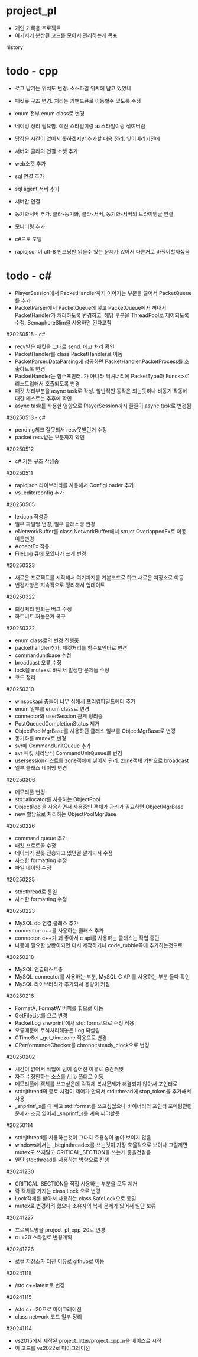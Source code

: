 # project_pl
- 개인 기록용 프로젝트
- 여기저기 분산된 코드를 모아서 관리하는게 목표


history
# todo - cpp
- 로그 남기는 위치도 변경. 소스파일 위치에 남고 있었네
- 패킷큐 구조 변경. 처리는 커맨드큐로 이동할수 있도록 수정
- enum 전부 enum class로 변경
- 네이밍 정리 필요함. 예전 스타일이랑 aa스타일이랑 섞여버림

- 당장은 시간이 없어서 못하겠지만 추가할 내용 정리. 잊어버리기전에
- 서버와 클라의 연결 소켓 추가
- web소켓 추가
- sql 연결 추가
- sql agent 서버 추가
- 서버간 연결
- 동기화서버 추가. 클라-동기화, 클라-서버, 동기화-서버의 트라이앵글 연결
- 모니터링 추가
- c#으로 포팅
- rapidjson이 utf-8 인코딩만 읽을수 있는 문제가 있어서 다른거로 바꿔야할까싶음

# todo - c#
- PlayerSession에서 PacketHandler까지 이어지는 부분을 끊어서 PacketQueue를 추가
- PacketParser에서 PacketQueue에 넣고 PacketQueue에서 꺼내서 PacketHandler가 처리하도록 변경하고, 해당 부분을 ThreadPool로 제어되도록 수정. SemaphoreSlim을 사용하면 된다고함

#20250515 - c#
- recv받은 패킷을 그대로 send. 에코 처리 확인
- PacketHandler를 class PacketHandler로 이동
- PacketParser.DataParsing에 성공하면 PacketHandler.PacketProcess를 호출하도록 변경
- PacketHandler는 함수포인터..가 아니라 딕셔너리에 PacketType과 Func<>로 리스트업해서 호출되도록 변경
- 패킷 처리부분을 async task로 작성. 일반적인 동작은 되는듯하나 비동기 작동에 대한 테스트는 추후에 확인
- async task를 사용한 영향으로 PlayerSession까지 줄줄이 async task로 변경됨

#20250513 - c#
- pending체크 잘못되서 recv못받던거 수정
- packet recv받는 부분까지 확인

#20250512
- c# 기본 구조 작성중

#20250511
- rapidjson 라이브러리를 사용해서 ConfigLoader 추가
- vs .editorconfig 추가

#20250505
- lexicon 작성중
- 일부 파일명 변경, 일부 클래스명 변경
- eNetworkBuffer를 class NetworkBuffer에서 struct OverlappedEx로 이동. 이름변경
- AcceptEx 적용
- FileLog 큐에 모았다가 쓰게 변경

#20250323
- 새로운 프로젝트를 시작해서 여기까지를 기본코드로 하고 새로운 저장소로 이동
- 변경사항은 지속적으로 정리해서 업데이트

#20250322
- 퇴장처리 안되는 버그 수정
- 하트비트 꺼놓은거 복구

#20250322
- enum class로의 변경 진행중
- packethandler추가. 패킷처리를 함수포인터로 변경
- commandunitbase 수정
- broadcast 오류 수정
- lock을 mutex로 바꿔서 발생한 문제들 수정
- 코드 정리

#20250310
- winsockapi 충돌이 너무 심해서 프리컴파일드헤더 추가
- enum 일부를 enum class로 변경
- connector와 userSession 관계 정리중
- PostQueuedCompletionStatus 제거
- ObjectPoolMgrBase를 사용하던 클래스 일부를 ObjectMgrBase로 변경
- 동기화를 mutex로 변경
- svr에 CommandUnitQueue 추가
- svr 패킷 처리방식 CommandUnitQueue로 변경
- usersession리스트를 zone객체에 넣어서 관리. zone객체 기반으로 broadcast
- 일부 클래스 네이밍 변경

#20250306
- 메모리풀 변경
- std::allocator를 사용하는 ObjectPool
- ObjectPool을 사용하면서 사용중인 객체가 관리가 필요하면 ObjectMgrBase
- new 할당으로 처리하는 ObjectPoolMgrBase

#20250226
- command queue 추가
- 패킷 프로토콜 수정
- 데이터가 잘못 전송되고 있던걸 알게되서 수정
- 사소한 formatting 수정
- 파일 네이밍 수정

#20250225
- std::thread로 통일
- 사소한 formatting 수정

#20250223
- MySQL db 연결 클래스 추가
- connector-c++를 사용하는 클래스 추가
- connector-c++가 꽤 좋아서 c api를 사용하는 클래스는 작업 중단
- 나중에 필요한 상황이되면 다시 제작하거나 code_rubble쪽에 추가하는것으로

#20250218
- MySQL 연결테스트중
- MySQL-connector를 사용하는 부분, MySQL C API를 사용하는 부분 둘다 확인
- MySQL 라이브러리가 추가되서 용량이 커짐

#20250216
- FormatA, FormatW 버퍼를 힙으로 이동
- GetFileList를 <filesystem> 으로 변경
- PacketLog snwprintf에서 std::format으로 수정 적용
- 오류때문에 주석처리해놓은 Log 되살림
- CTimeSet _get_timezone 적용으로 변경
- CPerformanceChecker를 chrono::steady_clock으로 변경

#20250202
- 시간이 없어서 작업에 텀이 길어진 이유로 중간커밋
- 자주 수정안하는 소스를 /_lib 폴더로 이동
- 메모리풀에 객체를 쓰고싶은데 락객체 복사문제가 해결되지 않아서 포인터로
- std::jthread의 종료 시점이 제어가 안되서 std::thread에 stop_token을 추가해서 사용
- _snprintf_s를 다 빼고 std::format를 쓰고싶었으나 바이너리와 포인터 포메팅관련 문제가 조금 있어서 _snprintf_s를 계속 써야할듯

#20250114
- std::jthread를 사용하는것이 그다지 효용성이 높아 보이지 않음
- windows에서는 _beginthreadex를 쓰는것이 가장 효율적으로 보이나 그럴꺼면 mutex도 쓰지말고 CRITICAL_SECTION을 쓰는게 좋을것같음
- 일단 std::thread를 사용하는 방향으로 진행

#20241230
- CRITICAL_SECTION을 직접 사용하는 부분을 모두 제거
- 락 객체를 가지는 class Lock 으로 변경
- Lock객체를 받아서 사용하는 class SafeLock으로 통일
- mutex로 변경하려 했으나 소유자의 복제 문제가 있어서 일단 보류

#20241227
- 프로젝트명을 project_pl_cpp_20로 변경
- c++20 스타일로 변경계획

#20241226
- 로컬 저장소가 터진 이유로 github로 이동

#20241118
- /std:c++latest로 변경

#20241115
- /std:c++20으로 마이그레이션
- class network 코드 일부 정리

#20241114
- vs2015에서 제작된 project_litter/project_cpp_n을 베이스로 시작
- 이 코드를 vs2022로 마이그레이션
